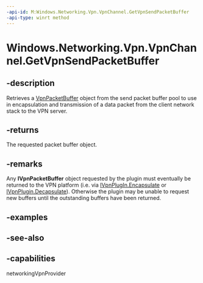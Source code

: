 ```yaml
---
-api-id: M:Windows.Networking.Vpn.VpnChannel.GetVpnSendPacketBuffer
-api-type: winrt method
---
```


<!-- Method syntax
public Windows.Networking.Vpn.VpnPacketBuffer GetVpnSendPacketBuffer()
-->

# Windows.Networking.Vpn.VpnChannel.GetVpnSendPacketBuffer

## -description
Retrieves a [VpnPacketBuffer](vpnpacketbuffer.md) object from the send packet buffer pool to use in encapsulation and transmission of a data packet from the client network stack to the VPN server.

## -returns
The requested packet buffer object.

## -remarks
Any **IVpnPacketBuffer** object requested by the plugin must eventually be returned to the VPN platform (i.e. via [IVpnPlugIn.Encapsulate](ivpnplugin_encapsulate_494498240.md) or [IVpnPlugin.Decapsulate](ivpnplugin_decapsulate_1667754039.md)). Otherwise the plugin may be unable to request new buffers until the outstanding buffers have been returned.

## -examples

## -see-also


## -capabilities
networkingVpnProvider
